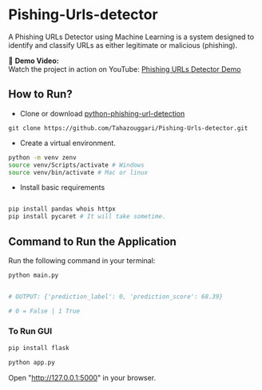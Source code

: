 
# Pishing-Urls-detector
A Phishing URLs Detector using Machine Learning is a system designed to identify and classify URLs as either legitimate or malicious (phishing). 

🎥 **Demo Video:**  
Watch the project in action on YouTube: [Phishing URLs Detector Demo](https://www.youtube.com/watch?v=KsIf5hX8uig)


## How to Run?

- Clone or download [python-phishing-url-detection](https://github.com/Tahazouggari/Pishing-Urls-detector.git) 

`git clone https://github.com/Tahazouggari/Pishing-Urls-detector.git`


- Create a virtual environment.
```bash
python -m venv zenv
source venv/Scripts/activate # Windows
source venv/bin/activate # Mac or linux
```


- Install basic requirements
```bash

pip install pandas whois httpx
pip install pycaret # It will take sometime.
```

## Command to Run the Application

Run the following command in your terminal:

```bash
python main.py 


# OUTPUT: {'prediction_label': 0, 'prediction_score': 68.39} 

# 0 = False | 1 True
```

### To Run GUI

```bash
pip install flask

python app.py
```

Open "http://127.0.0.1:5000" in your browser.


